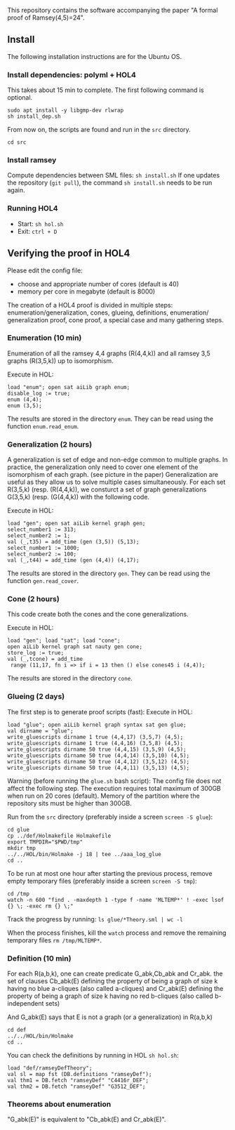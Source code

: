 This repository contains the software accompanying the paper 
"A formal proof of Ramsey(4,5)=24". 

## Install
The following installation instructions are for the Ubuntu OS.


### Install dependencies: polyml + HOL4
This takes about 15 min to complete. The first following command is optional.
``` 
sudo apt install -y libgmp-dev rlwrap
sh install_dep.sh
```

From now on, the scripts are found and run in the `src` directory.

``` 
cd src
```

### Install ramsey
Compute dependencies between SML files: `sh install.sh`
If one updates the repository (`git pull`), 
the command `sh install.sh` needs to be run again.

### Running HOL4
- Start: `sh hol.sh`
- Exit: `ctrl + D`

## Verifying the proof in HOL4
Please edit the config file: 
- choose and appropriate number of cores (default is 40)
- memory per core in megabyte (default is 8000)

The creation of a HOL4 proof is divided in multiple steps: 
enumeration/generalization, cones, glueing, definitions, enumeration/
generalization proof, cone proof, 
a special case and many gathering steps.

### Enumeration (10 min)
Enumeration of all the ramsey 4,4 graphs (R(4,4,k)) 
and all ramsey 3,5 graphs (R(3,5,k)) up to isomorphism.

Execute in HOL:
```
load "enum"; open sat aiLib graph enum;
disable_log := true;
enum (4,4);
enum (3,5);
```

The results are stored in the directory `enum`.
They can be read using the function `enum.read_enum`.

### Generalization (2 hours)
A generalization is set of edge and non-edge common to multiple graphs.
In practice, the generalization only need to cover 
one element of the isomorphism of each graph. (see picture in the paper)
Generalization are useful as they allow us to solve multiple cases 
simultaneously. For each set R(3,5,k) (resp. (R(4,4,k)), we consturct a set of 
graph generalizations G(3,5,k) (resp. (G(4,4,k)) with the following code.

Execute in HOL:
```
load "gen"; open sat aiLib kernel graph gen;
select_number1 := 313;
select_number2 := 1;
val (_,t35) = add_time (gen (3,5)) (5,13);
select_number1 := 1000;
select_number2 := 100;
val (_,t44) = add_time (gen (4,4)) (4,17);
```

The results are stored in the directory `gen`. 
They can be read using the function `gen.read_cover`.

### Cone (2 hours)

This code create both the cones and the cone generalizations.

Execute in HOL:
```
load "gen"; load "sat"; load "cone";
open aiLib kernel graph sat nauty gen cone;
store_log := true;
val (_,tcone) = add_time 
 range (11,17, fn i => if i = 13 then () else cones45 i (4,4));
```

The results are stored in the directory `cone`. 

### Glueing (2 days)

The first step is to generate proof scripts (fast):
Execute in HOL:
```
load "glue"; open aiLib kernel graph syntax sat gen glue;
val dirname = "glue";
write_gluescripts dirname 1 true (4,4,17) (3,5,7) (4,5);
write_gluescripts dirname 1 true (4,4,16) (3,5,8) (4,5);
write_gluescripts dirname 50 true (4,4,15) (3,5,9) (4,5);
write_gluescripts dirname 50 true (4,4,14) (3,5,10) (4,5);
write_gluescripts dirname 50 true (4,4,12) (3,5,12) (4,5);
write_gluescripts dirname 50 true (4,4,11) (3,5,13) (4,5);
```

Warning (before running the `glue.sh` bash script): 
The config file does not affect the following step.
The execution requires total maximum of 300GB when run on 20 cores (default).
Memory of the partition where the repository sits must be higher than 300GB.

Run from the `src` directory (preferably inside a screen `screen -S glue`):
```
cd glue
cp ../def/Holmakefile Holmakefile
export TMPDIR="$PWD/tmp"
mkdir tmp
../../HOL/bin/Holmake -j 18 | tee ../aaa_log_glue
cd ..
```

To be run at most one hour after starting the previous process,
remove empty temporary files (preferably inside a screen `screen -S tmp`):
```
cd /tmp
watch -n 600 "find . -maxdepth 1 -type f -name 'MLTEMP*' ! -exec lsof {} \; -exec rm {} \;"
```

Track the progress by running: `ls glue/*Theory.sml | wc -l`

When the process finishes, kill the `watch` process and remove the remaining
temporary files `rm /tmp/MLTEMP*`.

### Definition (10 min)
For each R(a,b,k), one can create predicate G\_abk,Cb\_abk and Cr\_abk.
the set of clauses Cb\_abk(E) defining the property 
of being a graph of size k having no blue a-cliques (also called a-cliques)
and Cr\_abk(E) defining the property of being a graph of size k 
having no red b-cliques (also called b-independent sets)

And G\_abk(E) says that E is not a graph (or a generalization) in R(a,b,k)



```
cd def
../../HOL/bin/Holmake 
cd ..
```

You can check the definitions by running in HOL ``sh hol.sh``:
```
load "def/ramseyDefTheory";
val sl = map fst (DB.definitions "ramseyDef");
val thm1 = DB.fetch "ramseyDef" "C4416r_DEF";
val thm2 = DB.fetch "ramseyDef" "G3512_DEF";
```


### Theorems about enumeration
"G\_abk(E)" is equivalent to "Cb\_abk(E) and Cr\_abk(E)".










 
